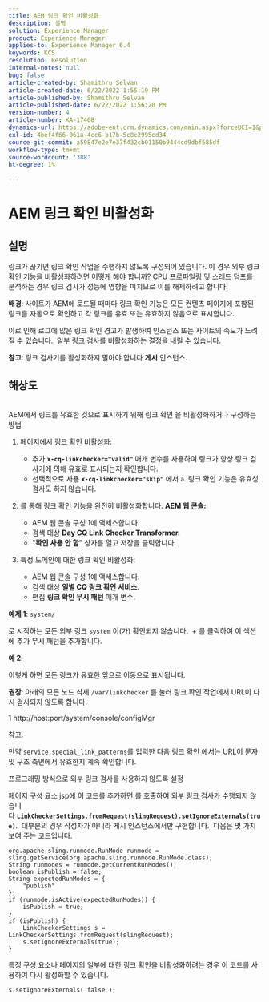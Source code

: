 ```yaml
---
title: AEM 링크 확인 비활성화
description: 설명
solution: Experience Manager
product: Experience Manager
applies-to: Experience Manager 6.4
keywords: KCS
resolution: Resolution
internal-notes: null
bug: false
article-created-by: Shamithru Selvan
article-created-date: 6/22/2022 1:55:19 PM
article-published-by: Shamithru Selvan
article-published-date: 6/22/2022 1:56:20 PM
version-number: 4
article-number: KA-17468
dynamics-url: https://adobe-ent.crm.dynamics.com/main.aspx?forceUCI=1&pagetype=entityrecord&etn=knowledgearticle&id=ae18d9f1-32f2-ec11-bb3d-6045bd01576a
exl-id: 4bef4f66-061a-4cc6-b17b-5c8c2995cd34
source-git-commit: a59847e2e7e37f432cb01150b9444cd9dbf585df
workflow-type: tm+mt
source-wordcount: '388'
ht-degree: 1%

---
```


# AEM 링크 확인 비활성화

## 설명

링크가 끊기면 링크 확인 작업을 수행하지 않도록 구성되어 있습니다. 이 경우 외부 링크 확인 기능을 비활성화하려면 어떻게 해야 합니까? CPU 프로파일링 및 스레드 덤프를 분석하는 경우 링크 검사가 성능에 영향을 미치므로 이를 해제하려고 합니다.

<b>배경</b>: 사이트가 AEM에 로드될 때마다 링크 확인 기능은 모든 컨텐츠 페이지에 포함된 링크를 자동으로 확인하고 각 링크를 유효 또는 유효하지 않음으로 표시합니다.

이로 인해 로그에 많은 링크 확인 경고가 발생하여 인스턴스 또는 사이트의 속도가 느려질 수 있습니다.  일부 링크 검사를 비활성화하는 결정을 내릴 수 있습니다.

<b>참고</b>: 링크 검사기를 활성화하지 말아야 합니다 <b>게시</b> 인스턴스.

## 해상도

<br>AEM에서 링크를 유효한 것으로 표시하기 위해 링크 확인 을 비활성화하거나 구성하는 방법

1. 페이지에서 링크 확인 비활성화:

   - 추가 <b>`x-cq-linkchecker="valid"`</b> 매개 변수를 사용하여 링크가 항상 링크 검사기에 의해 유효로 표시되는지 확인합니다.
   - 선택적으로 사용 <b>`x-cq-linkchecker="skip"`</b> 에서 `a`. 링크 확인 기능은 유효성 검사도 하지 않습니다.

2. 를 통해 링크 확인 기능을 완전히 비활성화합니다. <b>AEM 웹 콘솔:</b>

   - AEM 웹 콘솔 구성 1에 액세스합니다.
   - 검색 대상 <b>Day CQ Link Checker Transformer.</b>
   - &quot;<b>확인 사용 안 함</b>&quot; 상자를 열고 저장을 클릭합니다.

3. 특정 도메인에 대한 링크 확인 비활성화:

   - AEM 웹 콘솔 구성 1에 액세스합니다.
   - 검색 대상 <b>일별 CQ 링크 확인 서비스</b>.
   - 편집 <b>링크 확인 무시 패턴</b> 매개 변수.

<b>예제 1</b>: `system/`

로 시작하는 모든 외부 링크 `system` 이(가) 확인되지 않습니다.  + 를 클릭하여 이 섹션에 추가 무시 패턴을 추가합니다.

<b>예 2</b>:

이렇게 하면 모든 링크가 유효한 앞으로 이동으로 표시됩니다.

<b>권장</b>: 아래의 모든 노드 삭제 `/var/linkchecker` 를 눌러 링크 확인 작업에서 URL이 다시 검사되지 않도록 합니다.

1 http://host:port/system/console/configMgr

참고:

만약 `service.special_link_patterns`를 입력한 다음 링크 확인 에서는 URL이 문자 및 구조 측면에서 유효한지 계속 확인합니다.

프로그래밍 방식으로 외부 링크 검사를 사용하지 않도록 설정

페이지 구성 요소 jsp에 이 코드를 추가하면 를 호출하여 외부 링크 검사가 수행되지 않습니다 <b>`LinkCheckerSettings.fromRequest(slingRequest).setIgnoreExternals(true)`</b>.  대부분의 경우 작성자가 아니라 게시 인스턴스에서만 구현합니다.  다음은 몇 가지 보여 주는 코드입니다.

```
org.apache.sling.runmode.RunMode runmode = sling.getService(org.apache.sling.runmode.RunMode.class);
String runmodes = runmode.getCurrentRunModes();
boolean isPublish = false;
String expectedRunModes = {
    "publish"
};
if (runmode.isActive(expectedRunModes)) {
    isPublish = true;
}
if (isPublish) {
    LinkCheckerSettings s = LinkCheckerSettings.fromRequest(slingRequest);
    s.setIgnoreExternals(true);
}
```

특정 구성 요소나 페이지의 일부에 대한 링크 확인을 비활성화하려는 경우 이 코드를 사용하여 다시 활성화할 수 있습니다.

```
s.setIgnoreExternals( false );
```
